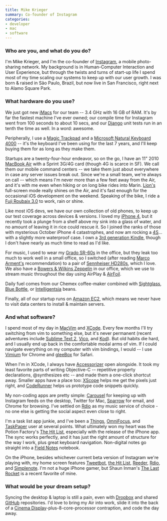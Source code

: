 ```yaml
---
title: Mike Krieger
summary: Co-founder of Instagram
categories:
- developer
- mac
- software
---
```


### Who are you, and what do you do?

I'm Mike Krieger, and I'm the co-founder of [Instagram][instagram-ios], a mobile photo-sharing network.  My background is in Human-Computer Interaction and User Experience, but through the twists and turns of start-up life I spend most of my time scaling our systems to keep up with our user growth. I was born & raised in São Paulo, Brazil, but now live in San Francisco, right next to Alamo Square Park.

### What hardware do you use?

We just got new [iMacs][imac] for our team -- 3.4 GHz with 16 GB of RAM. It's by far the fastest machine I've ever owned; our compile time for Instagram went from 100 seconds to about 10 secs, and our [Django][] unit tests run in an tenth the time as well. In a word: awesome. 

Peripherally, I use a [Magic Trackpad][magic-trackpad] and a [Microsoft Natural Keyboard 4000][natural-ergonomic-keyboard-4000] -- it's the keyboard I've been using for the last 7 years, and I'll keep buying them for as long as they make them.

Startups are a twenty-four-hour endeavor, so on the go, I have an 11" 2010 [MacBook Air][macbook-air] with a Sprint 3G/4G card (though 4G is scarce in SF). We call them our mobile command centers -- we take them just about everywhere in case any server issues break out. Since we're a small team, we're always on call -- which means I'm never more than a few feet away from the Air, and it's with me even when hiking or on long bike rides into Marin. [Lion's][macos] full-screen mode really shines on the Air, and it's fast enough for the occasional iOS development on the weekend. Speaking of the bike, I ride a [Fuji Roubaix 3.0][roubaix-3] to work, rain or shine.

Like most iOS devs, we have our own collection of old phones, to keep up our test coverage across devices & versions. I loved my [iPhone 4][iphone-4], but it recently took a plunge from a shelf above my sink into a glass of water, and no amount of leaving it in rice could rescue it. So I joined the ranks of those with mysterious October iPhone 4 catastrophes, and now am rocking a [4S][iphone-4s]... with a slightly more waterproof case. I own a [3rd generation Kindle][kindle], though I don't have nearly as much time to read as I'd like.

For music, I used to wear my [Grado SR-60s][sr60i] in the office, but they leak too much to work well in a small office, so I switched (after reading [Marco Arment's](http://marco.arment.usesthis.com/ "Marco's Setup interview.") recommendation) to a pair of [Sennheiser HD280s][hd-280-pro], which I love. We also have a [Bowers & Wilkins Zeppelin][zeppelin-air] in our office, which we use to stream music throughout the day using AirPlay & [AirFoil][].

Daily fuel comes from our Chemex coffee-maker combined with [Sightglass](http://sightglasscoffee.com/ "Sightglass coffee."), [Blue Bottle](http://www.bluebottlecoffee.net/ "Blue Bottle coffee."), or [Intelligentsia](http://www.intelligentsiacoffee.com/ "Intelligentsia coffee.") beans.

Finally, all of our startup runs on [Amazon EC2][ec2], which means we never have to visit data centers to install & maintain servers.

### And what software?

I spend most of my day in [MacVim][] and [XCode][]. Every few months I'll try switching from vim to something else, but it's never permanent (recent adventures include [Sublime Text 2][sublime-text], [Vico][], and [Kod][]). But old habits die hard, and I usually end up back in the comfortable modal arms of vim. If I could navigate everything on my computer with vim bindings, I would -- I use [Vimium][] for Chrome and [gleeBox][] for Safari.

When I'm in XCode, I always have [Accessorizer][] open alongside. It took my least favorite parts of writing Objective-C -- repetitive property declarations, @synthesizes etc -- and made them a one-click shortcut away. Smaller apps have a place too: [XScope][] helps me get the pixels just right, and [CodeRunner][] helps us prototype code snippets quickly.

My non-coding apps are pretty simple: [Carousel][] for keeping up with Instagram feeds on the desktop, Twitter for Mac, [Sparrow][] for email, and Chrome for browsing. I've settled on [Rdio][] as my music service of choice - no one else is getting the social aspect even close to right.

I'm a task list app junkie, and I've been a [Things][], [OmniFocus][], and [TaskPaper][] user at several points. What ultimately won my heart was the Potion Factory's [The Hit List][the-hit-list], especially with the release of the iPhone app. The sync works perfectly, and it has just the right amount of structure for the way I work, plus great keyboard navigation. Non-digital notes go straight into a [Field Notes][field-notes] notebook.

On the iPhone, besides whichever current beta version of Instagram we're playing with, my home screen features [Tweetbot][tweetbot-ios], [the Hit List][the-hit-list-ios], [Reeder][reeder-ios], [Rdio][rdio-ios], and [Simplenote][simplenote-ios]. I'm not a huge iPhone gamer, but Shaun Inman's [The Last Rocket][the-last-rocket-ios] is a recent favorite of mine.

### What would be your dream setup?

Syncing the desktop & laptop is still a pain, even with [Dropbox][] and shared [GitHub][] repositories. I'd love to bring my Air into work, slide it into the back of a [Cinema Display][cinema-display]-plus-8-core-processor contraption, and code the day away.

[cinema-display]: https://en.wikipedia.org/wiki/Apple_Cinema_Display "An LCD display."
[field-notes]: https://fieldnotesbrand.com/ "A brand of notebooks."
[hd-280-pro]: https://www.amazon.com/Sennheiser-HD-280-Pro-Headphones/dp/B000065BPB "Closed stereo headphones."
[imac]: https://www.apple.com/imac/ "An all-in-one computer."
[iphone-4]: https://en.wikipedia.org/wiki/IPhone_4 "A smartphone."
[iphone-4s]: https://en.wikipedia.org/wiki/IPhone_4S "A smartphone."
[kindle]: https://www.amazon.com/Kindle-Ereader-ebook-reader/dp/B007HCCNJU "A digital book reader."
[macbook-air]: https://www.apple.com/macbook-air/ "A very thin laptop."
[magic-trackpad]: https://www.apple.com/magictrackpad/ "A trackpad for desktop machines."
[natural-ergonomic-keyboard-4000]: http://www.microsoft.com/hardware/en-us/p/natural-ergonomic-keyboard-4000 "An ergonomic USB-based keyboard."
[roubaix-3]: https://www.bicycling.com/node/59208 "A bike."
[sr60i]: https://www.amazon.com/Grado-Prestige-Headphones-Discontinued-Manufacturer/dp/B0006DPMU4 "Headphones."
[zeppelin-air]: http://www.bowers-wilkins.com/Wireless-Music-Systems/Wireless-Music-Systems/Zeppelin-Air/explore.html "A wireless AirPlay speaker and dock."
[accessorizer]: http://www.kevincallahan.org/software/accessorizer.html "A generator helper application for XCode."
[airfoil]: https://www.rogueamoeba.com/airfoil/ "Send audio wherever you want it."
[carousel]: https://www.macworld.com/article/1159826/photography/carousel-instagram-os-x.html "An Instagram client for Mac OS X."
[coderunner]: https://coderunnerapp.com "A code editor and testing app for Mac OS X."
[django]: https://www.djangoproject.com/ "A Python-based web framework."
[dropbox]: https://www.dropbox.com/ "Online syncing and storage."
[ec2]: https://aws.amazon.com/ec2/ "A web service for virtualised processing."
[github]: https://github.com/ "A Git code repository service."
[gleebox]: http://thegleebox.com "A browser extension for navigating and controlling things via the keyboard."
[instagram-ios]: https://itunes.apple.com/us/app/instagram/id389801252 "A photo taking/sharing app."
[kod]: https://github.com/rsms/kod/ "A programmer's text editor for the Mac."
[macos]: https://en.wikipedia.org/wiki/MacOS "An operating system for Mac hardware."
[macvim]: https://github.com/macvim-dev/macvim "A Mac GUI port of vim."
[omnifocus]: https://www.omnigroup.com/omnifocus/ "Task management software for the Mac."
[rdio-ios]: https://itunes.apple.com/us/app/rdio/id335060889 "An Rdio client for iOS."
[rdio]: http://www.rdio.com/home/en-us/ "A music streaming service."
[reeder-ios]: http://reederapp.com/ios/ "A Google Reader client for iOS."
[simplenote-ios]: https://itunes.apple.com/us/app/simplenote/id289429962 "A note app with cloud syncing."
[sparrow]: http://www.gmail.com/intl/en/mail/help/sparrow.html "A mail client for the Mac with a funky UI."
[sublime-text]: http://www.sublimetext.com/ "A coder's text editor."
[taskpaper]: http://www.hogbaysoftware.com/products/taskpaper "A simple task/to do list application for the Mac."
[the-hit-list-ios]: http://www.karelia.com/products/the-hit-list/iphone.html "A to-do manager for iOS."
[the-hit-list]: http://www.karelia.com/products/the-hit-list/mac.html "A fancy task manager for the Mac."
[the-last-rocket-ios]: https://shauninman.com/lastrocket/ "An 8-bit platformer for iOS."
[things]: https://culturedcode.com/things/ "A task management application for the Mac."
[tweetbot-ios]: https://tapbots.com/tweetbot/ "A Twitter client for iOS."
[vico]: http://www.vicoapp.com/ "A text editor for Mac OS X"
[vimium]: https://chrome.google.com/webstore/detail/vimium/dbepggeogbaibhgnhhndojpepiihcmeb "A Chrome extension that adds vim-like hotkeys."
[xcode]: https://en.wikipedia.org/wiki/Xcode "An IDE for Mac developers."
[xscope]: http://xscopeapp.com "A Mac tool for on-screen measuring and aligning."

